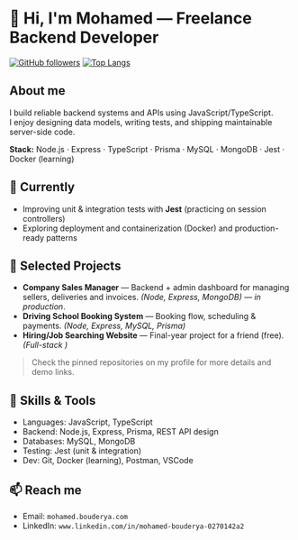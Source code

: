 # 👋 Hi, I'm Mohamed — Freelance Backend Developer

[![GitHub followers](https://img.shields.io/github/followers/CipherXCoder?label=follow&style=social)](https://github.com/CipherXCoder)
[![Top Langs](https://github-readme-stats.vercel.app/api/top-langs/?username=CipherXCoder&layout=compact)](https://github.com/CipherXCoder)

## About me
I build reliable backend systems and APIs using JavaScript/TypeScript.  
I enjoy designing data models, writing tests, and shipping maintainable server-side code.

**Stack:** Node.js · Express · TypeScript · Prisma · MySQL · MongoDB · Jest · Docker (learning)

## 🔭 Currently
- Improving unit & integration tests with **Jest** (practicing on session controllers)  
- Exploring deployment and containerization (Docker) and production-ready patterns

## 🚀 Selected Projects
- **Company Sales Manager** — Backend + admin dashboard for managing sellers, deliveries and invoices. *(Node, Express, MongoDB)* — _in production_.  
- **Driving School Booking System** — Booking flow, scheduling & payments. *(Node, Express, MySQL, Prisma)*  
- **Hiring/Job Searching Website** — Final-year project for a friend (free). *(Full-stack )*

> Check the pinned repositories on my profile for more details and demo links.

## 🧰 Skills & Tools
- Languages: JavaScript, TypeScript  
- Backend: Node.js, Express, Prisma, REST API design  
- Databases: MySQL, MongoDB  
- Testing: Jest (unit & integration)  
- Dev: Git, Docker (learning), Postman, VSCode

## 📫 Reach me
- Email: `mohamed.bouderya.com`  
- LinkedIn: `www.linkedin.com/in/mohamed-bouderya-0270142a2`  
